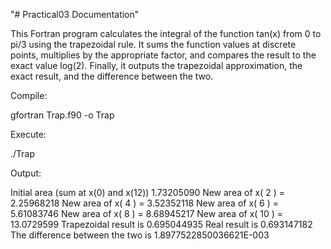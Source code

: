 "# Practical03 Documentation" 

This Fortran program calculates the integral of the function tan(x) from 0 to pi/3 using the trapezoidal rule. It sums the function values at discrete points, multiplies by the appropriate factor, and compares the result to the exact value log(2). Finally, it outputs the trapezoidal approximation, the exact result, and the difference between the two.

Compile:

gfortran Trap.f90 -o Trap

Execute:

./Trap

Output: 

 Initial area (sum at x(0) and x(12))   1.73205090
 New area of x(           2 ) =   2.25968218
 New area of x(           4 ) =   3.52352118
 New area of x(           6 ) =   5.61083746
 New area of x(           8 ) =   8.68945217
 New area of x(          10 ) =   13.0729599
 Trapezoidal result is   0.695044935
 Real result is   0.693147182
 The difference between the two is    1.8977522850036621E-003